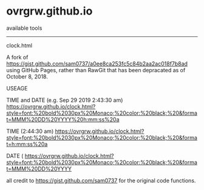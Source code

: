 # ovrgrw.github.io

available tools
_______________

clock.html

A fork of https://gist.github.com/sam0737/a0ee8ca253fc5c84b2aa2ac018f7b8ad using GitHub Pages, rather than RawGit that has been depracated as of October 8, 2018.

USEAGE

TIME and DATE (e.g. Sep 29 2019 2:43:30 am)
https://ovrgrw.github.io/clock.html?style=font:%20bold%2030px%20Monaco;%20color:%20black;%20&format=MMM%20DD%20YYYY%20h:mm:ss%20a

TIME (2:44:30 am)
https://ovrgrw.github.io/clock.html?style=font:%20bold%2030px%20Monaco;%20color:%20black;%20&format=h:mm:ss%20a

DATE (
https://ovrgrw.github.io/clock.html?style=font:%20bold%2030px%20Monaco;%20color:%20black;%20&format=MMM%20DD%20YYYY

all credit to https://gist.github.com/sam0737 for the original code functions.
